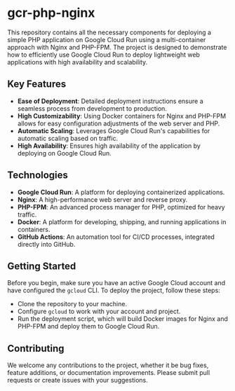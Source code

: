 # gcr-php-nginx

This repository contains all the necessary components for deploying a simple PHP application on Google Cloud Run using a multi-container approach with Nginx and PHP-FPM.
The project is designed to demonstrate how to efficiently use Google Cloud Run to deploy lightweight web applications with high availability and scalability.

## Key Features

- **Ease of Deployment**: Detailed deployment instructions ensure a seamless process from development to production.
- **High Customizability**: Using Docker containers for Nginx and PHP-FPM allows for easy configuration adjustments of the web server and PHP.
- **Automatic Scaling**: Leverages Google Cloud Run's capabilities for automatic scaling based on traffic.
- **High Availability**: Ensures high availability of the application by deploying on Google Cloud Run.

## Technologies

- **Google Cloud Run**: A platform for deploying containerized applications.
- **Nginx**: A high-performance web server and reverse proxy.
- **PHP-FPM**: An advanced process manager for PHP, optimized for heavy traffic.
- **Docker**: A platform for developing, shipping, and running applications in containers.
- **GitHub Actions**: An automation tool for CI/CD processes, integrated directly into GitHub.

## Getting Started

Before you begin, make sure you have an active Google Cloud account and have configured the `gcloud` CLI. To deploy the project, follow these steps:

- Clone the repository to your machine.
- Configure `gcloud` to work with your account and project.
- Run the deployment script, which will build Docker images for Nginx and PHP-FPM and deploy them to Google Cloud Run.

## Contributing

We welcome any contributions to the project, whether it be bug fixes, feature additions, or documentation improvements. Please submit pull requests or create issues with your suggestions.
